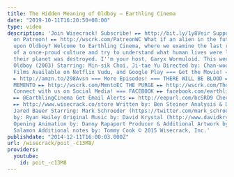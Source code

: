 ```yaml
---
title: The Hidden Meaning of Oldboy – Earthling Cinema
date: "2019-10-11T16:20:50+08:00"
type: video
description: 'Join Wisecrack! Subscribe! ►► http://bit.ly/1y8Veir Support Wisecrack
  on Patreon! ►► http://wscrk.com/PatreonWC What if an alien in the future stumbled
  upon Oldboy? Welcome to Earthling Cinema, where we examine the last remaining artifacts
  of a once-proud culture and try to understand what human lives were like before
  their planet was destroyed. I''m your host, Garyx Wormuloid. This week''s film:
  Oldboy (2003) Starring: Min-sik Choi, Ji-tae Yu Directed by: Chan-wook Park Tartan
  Films Available on Netflix Vudu, and Google Play === Get the Movie! === DVD/Blu-ray
  ► http://amzn.to/298Avsn === More Episodes! === THERE WILL BE BLOOD ►► http://wscrk.com/TwbBldEC
  MEMENTO ►► http://wscrk.com/MmntoEC THE PURGE ►► http://wscrk.com/ThePurgeEC ===
  Connect with us on Social Media! === FACEBOOK ►► facebook.com/earthlingcinema TWITTER
  ►► @EarthlingCinema Get Email Alerts ►► http://eepurl.com/bcSRD9 Check out our Merch!
  ►► http://www.wisecrack.co/store Written by: Ben Steiner Analysis & Directed by:
  Jared Bauer Starring: Mark Schroeder (https://twitter.com/mark_schroeder) Edited
  by: Ryan Hailey Original Music by: David Krystal (http://www.davidkrystalmusic.com)
  Opening Animation by: Danny Rapaport Producer & Additional Artwork by: Jacob S.
  Salamon Additional notes by: Tommy Cook © 2015 Wisecrack, Inc.'
publishdate: "2014-12-11T16:00:03.000Z"
url: /wisecrack/poit_-c13M8/
providers:
  youtube:
    id: poit_-c13M8
---
```

